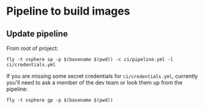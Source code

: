 Pipeline to build images
========================

Update pipeline
---------------

From root of project:

```
fly -t vsphere sp -p $(basename $(pwd)) -c ci/pipeline.yml -l ci/credentials.yml
```

If you are missing some secret credentials for `ci/credentials.yml`, currently you'll need to ask a member of the dev team or look them up from the pipeline:

```
fly -t vsphere gp -p $(basename $(pwd))
```
